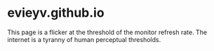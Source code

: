 # evieyv.github.io

This page is a flicker at the threshold of the monitor refresh rate. The internet is a tyranny of human perceptual thresholds. 
